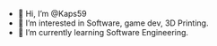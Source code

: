 - 👋 Hi, I’m @Kaps59
- 👀 I’m interested in Software, game dev, 3D Printing.
- 🌱 I’m currently learning Software Engineering.


<!---
Kaps59/Kaps59 is a ✨ special ✨ repository because its `README.md` (this file) appears on your GitHub profile.
You can click the Preview link to take a look at your changes.
--->
